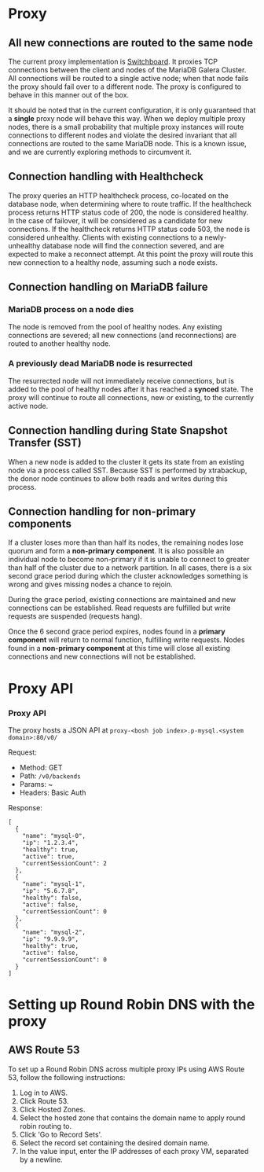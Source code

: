 # Proxy

## All new connections are routed to the same node ##

The current proxy implementation is [Switchboard](https://github.com/cloudfoundry-incubator/switchboard). It proxies TCP connections between the client and nodes of the MariaDB Galera Cluster. All connections will be routed to a single active node; when that node fails the proxy should fail over to a different node. The proxy is configured to behave in this manner out of the box.

It should be noted that in the current configuration, it is only guaranteed that a **single** proxy node will behave this way. When we deploy multiple proxy nodes, there is a small probability that multiple proxy instances will route connections to different nodes and violate the desired invariant that all connections are routed to the same MariaDB node. This is a known issue, and we are currently exploring methods to circumvent it.

## Connection handling with Healthcheck

The proxy queries an HTTP healthcheck process, co-located on the database node, when determining where to route traffic. If the healthcheck process returns HTTP status code of 200, the node is considered healthy. In the case of failover, it will be considered as a candidate for new connections. If the healthcheck returns HTTP status code 503, the node is considered unhealthy. Clients with existing connections to a newly-unhealthy database node will find the connection severed, and are expected to make a reconnect attempt. At this point the proxy will route this new connection to a healthy node, assuming such a node exists.

## Connection handling on MariaDB failure ##

### MariaDB process on a node dies ###

The node is removed from the pool of healthy nodes. Any existing connections are severed; all new connections (and reconnections) are routed to another healthy node.

### A previously dead MariaDB node is resurrected ###

The resurrected node will not immediately receive connections, but is added to the pool of healthy nodes after it has reached a **synced** state. The proxy will continue to route all connections, new or existing, to the currently active node.

## Connection handling during State Snapshot Transfer (SST)

When a new node is added to the cluster it gets its state from an existing node via a process called SST. Because SST is performed by xtrabackup, the donor node continues to allow both reads and writes during this process.

## Connection handling for non-primary components ##

If a cluster loses more than than half its nodes, the remaining nodes lose quorum and form a **non-primary component**. It is also possible an individual node to become non-primary if it is unable to connect to greater than half of the cluster due to a network partition. In all cases, there is a six second grace period during which the cluster acknowledges something is wrong and gives missing nodes a chance to rejoin.

During the grace period, existing connections are maintained and new connections can be established. Read requests are fulfilled but write requests are suspended (requests hang).

Once the 6 second grace period expires, nodes found in a **primary component** will return to normal function, fulfilling write requests. Nodes found in a **non-primary component** at this time will close all existing connections and new connections will not be established.

# Proxy API


### Proxy API

The proxy hosts a JSON API at `proxy-<bosh job index>.p-mysql.<system domain>:80/v0/`

Request:
*  Method: GET
*  Path: `/v0/backends`
*  Params: ~
*  Headers: Basic Auth

Response:

```
[
  {
    "name": "mysql-0",
    "ip": "1.2.3.4",
    "healthy": true,
    "active": true,
    "currentSessionCount": 2
  },
  {
    "name": "mysql-1",
    "ip": "5.6.7.8",
    "healthy": false,
    "active": false,
    "currentSessionCount": 0
  },
  {
    "name": "mysql-2",
    "ip": "9.9.9.9",
    "healthy": true,
    "active": false,
    "currentSessionCount": 0
  }
]
```

# Setting up Round Robin DNS with the proxy

## AWS Route 53

To set up a Round Robin DNS across multiple proxy IPs using AWS Route 53,
follow the following instructions:

1. Log in to AWS.
2. Click Route 53.
3. Click Hosted Zones.
4. Select the hosted zone that contains the domain name to apply round robin routing to.
5. Click 'Go to Record Sets'.
6. Select the record set containing the desired domain name.
7. In the value input, enter the IP addresses of each proxy VM, separated by a newline.
